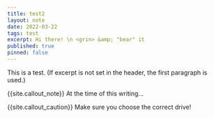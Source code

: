 ```yaml
---
title: test2
layout: note
date: 2022-03-22
tags: test
excerpt: Hi there! \n <grin> &amp; "bear" it
published: true
pinned: false
---
```


This is a test. (If excerpt is not set in the header, the first paragraph is used.)

{{site.callout_note}} At the time of this writing...

{{site.callout_caution}} Make sure you choose the correct drive!

